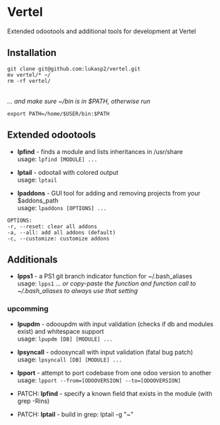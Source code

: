 # Vertel
Extended odootools and additional tools for development at Vertel

## Installation
```
git clone git@github.com:lukasp2/vertel.git
mv vertel/* ~/
rm -rf vertel/
```
\
*... and make sure ~/bin is in $PATH, otherwise run*
```
export PATH=/home/$USER/bin:$PATH
```

## Extended odootools
* **lpfind** - finds a module and lists inheritances in /usr/share \
usage: `lpfind [MODULE] ...`

* **lptail** - odootail with colored output \
usage: `lptail`

* **lpaddons** - GUI tool for adding and removing projects from your $addons_path \
usage: `lpaddons [OPTIONS] ...`
```
OPTIONS:
-r, --reset: clear all addons
-a, --all: add all addons (default)
-c, --customize: customize addons
```

## Additionals
* **lpps1** - a PS1 git branch indicator function for ~/.bash_aliases \
usage: `lpps1`   *... or copy-paste the function and function call to ~/.bash_aliases to always use that setting*

### upcomming
* **lpupdm** - odooupdm with input validation (checks if db and modules exist) and whitespace support \
usage: `lpupdm [DB] [MODULE] ...`

* **lpsyncall** - odoosyncall with input validation (fatal bug patch) \
usage: `lpsyncall [DB] [MODULE] ...`

* **lpport** - attempt to port codebase from one odoo version to another \
usage: `lpport --from=[ODOOVERSION] --to=[ODOOVERSION]`

* PATCH: **lpfind** - specify a known field that exists in the module (with grep -Rins)

* PATCH: **lptail** - build in grep: lptail -g "~" 

